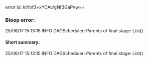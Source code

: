 error id: ktYof3+xYCAv/gNf3GaPvw==
### Bloop error:

25/06/17 15:13:15 INFO DAGScheduler: Parents of final stage: List()
#### Short summary: 

25/06/17 15:13:15 INFO DAGScheduler: Parents of final stage: List()